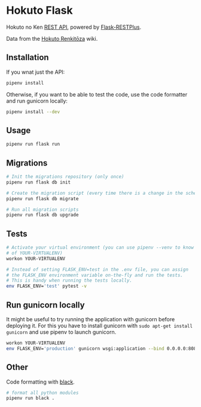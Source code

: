 # Hokuto Flask

Hokuto no Ken [REST API](https://floating-headland-89373.herokuapp.com/api/v1/), powered by [Flask-RESTPlus](https://flask-restplus.readthedocs.io/en/stable/).

Data from the [Hokuto Renkitōza](http://hokuto.wikia.com/wiki/Main_Page) wiki.


## Installation

If you wnat just the API:

```sh
pipenv install
```

Otherwise, if you want to be able to test the code, use the code formatter and run gunicorn locally:

```sh
pipenv install --dev
```


## Usage

```sh
pipenv run flask run
```


## Migrations

```sh
# Init the migrations repository (only once)
pipenv run flask db init

# Create the migration script (every time there is a change in the schema)
pipenv run flask db migrate

# Run all migration scripts
pipenv run flask db upgrade
```


## Tests

```sh
# Activate your virtual environment (you can use pipenv --venv to know the name
# of YOUR-VIRTUALENV)
workon YOUR-VIRTUALENV

# Instead of setting FLASK_ENV=test in the .env file, you can assign
# the FLASK_ENV environment variable on-the-fly and run the tests.
# This is handy when running the tests locally.
env FLASK_ENV='test' pytest -v
```


## Run gunicorn locally

It might be useful to try running the application with gunicorn before deploying it. For this you have to install gunicorn with `sudo apt-get install gunicorn` and use pipenv to launch gunicorn.

```sh
workon YOUR-VIRTUALENV
env FLASK_ENV='production' gunicorn wsgi:application --bind 0.0.0.0:8080
```


## Other

Code formatting with [black](https://github.com/ambv/black).

```sh
# format all python modules
pipenv run black .
```